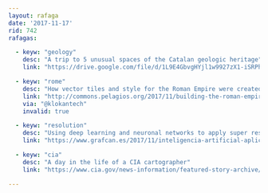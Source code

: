 ```yaml
---
layout: rafaga
date: '2017-11-17'
rid: 742
rafagas:

  - keyw: "geology"
    desc: "A trip to 5 unusual spaces of the Catalan geologic heritage"
    link: "https://drive.google.com/file/d/1L9E4GbvgHYjl1w9927zX1-iSRPhzIWBL/view?ts=5a0bf3a8"

  - keyw: "rome"
    desc: "How vector tiles and style for the Roman Empire were created"
    link: "http://commons.pelagios.org/2017/11/building-the-roman-empire-vector-tile-map/"
    via: "@klokantech"
    invalid: true

  - keyw: "resolution"
    desc: "Using deep learning and neuronal networks to apply super resolution to Sentinol 2 images"
    link: "https://www.grafcan.es/2017/11/inteligencia-artificial-aplicada-al-incremento-de-resolucion-de-imagenes-sentinel2"

  - keyw: "cia"
    desc: "A day in the life of a CIA cartographer"
    link: "https://www.cia.gov/news-information/featured-story-archive/2017-featured-story-archive/a-day-in-the-life-of-a-cia-cartographer.html"

---
```

